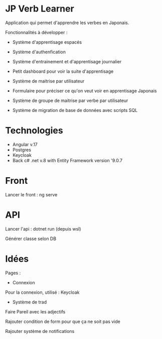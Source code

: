 # JP Verb Learner

Application qui permet d'apprendre les verbes en Japonais.

Fonctionnalités à développer : 
- Système d'apprentisage espacés 
- Système d'authenfication
- Système d'entrainement et d'apprentisage journalier
- Petit dashboard pour voir la suite d'apprentisage
- Système de maitrise par utilisateur
- Formulaire pour préciser ce qu'on veut voir en apprentisage Japonais
- Système de groupe de maitrise par verbe par utilisateur

- Système de migration de base de données avec scripts SQL


# Technologies 
- Angular v.17
- Postgres
- Keycloak 
- Back c# .net v.8 with Entity Framework version '9.0.7


# Front
Lancer le front : 
ng serve

# API 
Lancer l'api : 
dotnet run (depuis wsl)

Générer classe selon DB


# Idées
Pages : 

- Connexion

Pour la connexion, utilisé : Keycloak 

- Système de trad

Faire Pareil avec les adjectifs

Rajouter condition de form pour que ça ne soit pas vide

Rajouter système de notifications